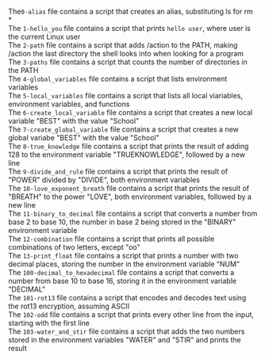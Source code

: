 The`0-alias` file contains a script that creates an alias, substituting ls for rm \*<br>
The `1-hello_you` file contains a script that prints `hello user`, where user is the current Linux user<br>
The `2-path` file contains a script that adds /action to the PATH, making /action the last directory the shell looks into when looking for a program<br>
The `3-paths` file contains a script that counts the number of directories in the PATH<br>
The `4-global_variables` file contains a script that lists environment variables<br>
The `5-local_variables` file contains a script that lists all local viariables, environment variables, and functions<br>
The `6-create_local_variable` file contains a script that creates a new local variable "BEST" with the value "School"<br>
The `7-create_global_variable` file contains a script that creates a new global variabe "BEST" with the value "School"<br>
The `8-true_knowledge` file contains a script that prints the result of adding 128 to the environment variable "TRUEKNOWLEDGE", followed by a new line<br>
The `9-divide_and_rule` file contains a script that prints the result of "POWER" divided by "DIVIDE", both environment variables<br>
The `10-love_exponent_breath` file contains a script that prints the result of "BREATH" to the power "LOVE", both environment variables, followed by a new line<br>
The `11-binary_to_decimal` file contains a script that converts a number from base 2 to base 10, the number in base 2 being stored in the "BINARY" environment variable<br>
The `12-combination` file contains a script that prints all possible combinations of two letters, except "oo"<br>
The `13-print_float` file contains a script that prints a number with two decimal places, storing the number in the environment variable "NUM"<br>
The `100-decimal_to_hexadecimal` file contains a script that converts a number from base 10 to base 16, storing it in the environment variable "DECIMAL"<br>
The `101-rot13` file contains a script that encodes and decodes text using the rot13 encryption, assuming ASCII<br>
The `102-odd` file contains a script that prints every other line from the input, starting with the first line<br>
The `103-water_and_stir` file contains a script that adds the two numbers stored in the environment variables "WATER" and "STIR" and prints the result
